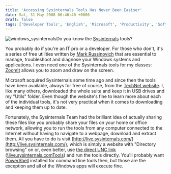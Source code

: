 ```yaml
---
title: 'Accessing Sysinternals Tools Has Never Been Easiser'
date: Sat, 31 May 2008 06:46:40 +0000
draft: false
tags: ['Developer Tools', 'English', 'Microsoft', 'Productivity', 'Software', 'Technology', 'Tips']
---
```


![windows_sysinternals](http://blog.madd0.com/images/WindowsLiveWriter/lang_enAccessingSysinternalsToolsHasNeve_9127/windows_sysinternals_3.jpg)Do you know the [Sysinternals](http://technet.microsoft.com/en-us/sysinternals/default.aspx) tools?

You probably do if you're an IT pro or a developer. For those who don't, it's a series of free utilities written by [Mark Russinovich](http://blogs.technet.com/markrussinovich/about.aspx) that are essential to manage, troubleshoot and diagnose your Windows systems and applications. I even need one of the Sysinternals tools for my classes: [ZoomIt](http://technet.microsoft.com/en-us/sysinternals/bb897434.aspx) allows you to zoom and draw on the screen.

Microsoft acquired Sysinternals some time ago and since then the tools have been available, always for free of course, from the [TechNet website](http://technet.microsoft.com/en-us/sysinternals/default.aspx). I, like many others, downloaded the whole suite and keep it in USB drives and my "Utils" folder. Even though the website's fine to learn more about each of the individual tools, it's not very practical when it comes to downloading and keeping them up to date.

Fortunately, the Sysinternals Team had the brilliant idea of actually sharing these files like you probably share your files on your home or office network, allowing you to run the tools from any computer connected to the Internet without having to navigate to a webpage, download and extract them. All you have to do is visit [http://live.sysinternals.com/](http://live.sysinternals.com/), which is simply a website with "Directory browsing" on or, even better, use [the direct UNC link](//live.sysinternals.com/Tools/) ([\\live.sysinternals.comTools](//live.sysinternals.com/Tools/)) and run the tools directly. You'll probably want [PowerShell](http://www.microsoft.com/powershell) installed for command line tools then, but those are the exception and all of the Windows apps will execute fine.
